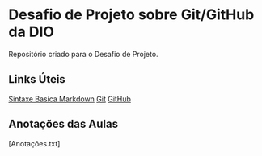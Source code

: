 # Desafio de Projeto sobre Git/GitHub da DIO
Repositório criado para o Desafio de Projeto.

## Links Úteis

[Sintaxe Basica Markdown](https://www.markdownguide.org/basic-syntax/)
[Git](https://git-scm.com/downloads)
[GitHub](https://github.com/PipedreamHQ/pipedream/tree/master/components/github?gclid=CjwKCAjw5P2aBhAlEiwAAdY7dLg6sR9W3KsmNKz0dF-tu7bnPI4SAY5ziH2-pnPpdsnn3S1dupzxwBoCAN4QAvD_BwE#github-api-integration-platform)

## Anotações das Aulas
[Anotações.txt]




